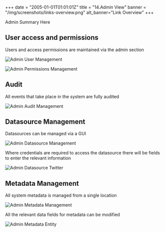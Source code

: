 +++
date = "2005-01-01T01:01:01Z"
title = "14.Admin View"
banner = "/img/screenshots/links-overview.png"
alt_banner="Link Overview"
+++

Admin Summary Here

<!--more-->

## User access and permissions

Users and access permissions are maintained via the admin section

![Admin User Management](/img/screenshots/admin-user-management.png)

![Admin Permissions Management](/img/screenshots/admin-permissions-management.png)

## Audit

All events that take place in the system are fully audited

![Admin Audit Management](/img/screenshots/admin-audit-management.png)

## Datasource Management

Datasources can be managed via a GUI

![Admin Datasource Management](/img/screenshots/admin-datasource-management.png)

Where credentials are required to access the datasource there will be fields to enter the relevant information

![Admin Datasource Twitter](/img/screenshots/admin-datasource-twitter.png)

## Metadata Management

All system metadata is managed from a single location

![Admin Metadata Management](/img/screenshots/admin-metadata-management.png)

All the relevant data fields for metadata can be modified

![Admin Metadata Entity](/img/screenshots/admin-metadata-entity.png)